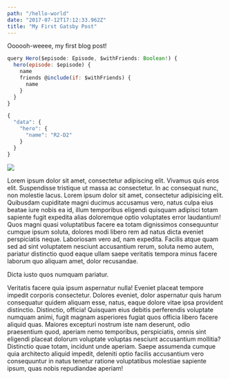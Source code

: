 ```yaml
---
path: "/hello-world"
date: "2017-07-12T17:12:33.962Z"
title: "My First Gatsby Post"
---
```

Oooooh-weeee, my first blog post!


```javascript
query Hero($episode: Episode, $withFriends: Boolean!) {
  hero(episode: $episode) {
    name
    friends @include(if: $withFriends) {
      name
    }
  }
}
```

```javascript
{
  "data": {
    "hero": {
      "name": "R2-D2"
    }
  }
}
```

![](https://source.unsplash.com/hZDLpVTGpaE/1600x900)

Lorem ipsum dolor sit amet, consectetur adipiscing elit. Vivamus quis eros elit. Suspendisse tristique ut massa ac consectetur. In ac consequat nunc, non molestie lacus.
Lorem ipsum dolor sit amet, consectetur adipisicing elit. Quibusdam cupiditate magni ducimus accusamus vero, natus culpa eius beatae iure nobis ea id, illum temporibus eligendi quisquam adipisci totam sapiente fugit expedita alias doloremque optio voluptates error laudantium! Quos magni quasi voluptatibus facere ea totam dignissimos consequuntur cumque ipsum soluta, dolores modi libero rem ad natus dicta eveniet perspiciatis neque. Laboriosam vero ad, nam expedita. Facilis atque quam sed ad sint voluptatem nesciunt accusantium rerum, soluta nemo autem, pariatur distinctio quod eaque ullam saepe veritatis tempora minus facere laborum quo aliquam amet, dolor recusandae.

Dicta iusto quos numquam pariatur.

Veritatis facere quia ipsum aspernatur nulla! Eveniet placeat tempore impedit corporis consectetur. Dolores eveniet, dolor aspernatur quis harum consequatur quidem aliquam esse, natus, eaque dolore vitae ipsa provident distinctio. Distinctio, officia! Quisquam eius debitis perferendis voluptate numquam animi, fugit magnam asperiores fugiat quos officia libero facere aliquid quas. Maiores excepturi nostrum iste nam deserunt, odio praesentium quod, aperiam nemo temporibus, perspiciatis, omnis sint eligendi placeat dolorum voluptate voluptas nesciunt accusantium mollitia? Distinctio quae totam, incidunt unde aperiam. Saepe assumenda cumque quia architecto aliquid impedit, deleniti optio facilis accusantium vero consequuntur in natus tenetur ratione voluptatibus molestiae sapiente ipsum, quas nobis repudiandae aperiam!
